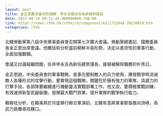 ```yaml
---
layout: post
title: 金正恩要求進攻性備戰　李永吉獲任命為新總參謀長
date: 2023-08-10 09:11:44.000000000 +08:00
link: https://news.rthk.hk/rthk/ch/component/k2/1712848-20230810.htm
categories: rthk
---
```


北韓勞動黨第八屆中央軍事委員會召開第七次擴大會議。勞動黨總書記、國務委員長金正恩出席會議。他概括和分析當前朝鮮半島形勢，决定以進攻性的軍事行動，全面加强戰備。

會議又討論組織問題，任命李永吉為新任總參謀長，接替被解除職務的朴秀日。

金正恩說，中央委員會的軍事戰略，是事先壓制敵人的兵力使用，爆發戰爭時消滅敵人各種形式的攻擊行動，要實現這個戰略，關鍵在於擁有強力的軍隊，具威力的打擊手段，各部隊要繼續進行機動靈活實戰部署工作。他又說，要積極實戰訓練，有效運用新型武器裝備，發揮最大戰鬥效果，提升軍隊的戰爭執行能力。

韓聯社分析，在韓美將於月底舉行聯合軍演前，北韓有意將軍事緊張推向頂峰，為武力挑釁尋找藉口。
